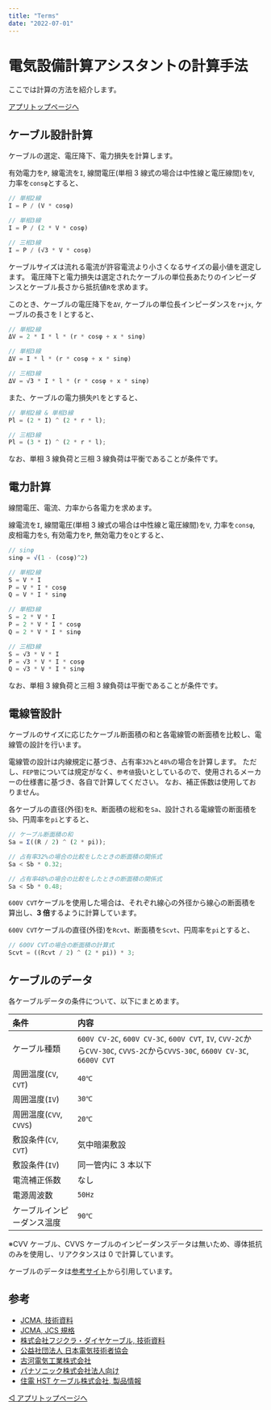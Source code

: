 ```yaml
---
title: "Terms"
date: "2022-07-01"
---
```


# 電気設備計算アシスタントの計算手法

ここでは計算の方法を紹介します。

[アプリトップページへ](./home.md)

## ケーブル設計計算

ケーブルの選定、電圧降下、電力損失を計算します。

有効電力を`P`, 線電流を`I`, 線間電圧(単相 3 線式の場合は中性線と電圧線間)を`V`, 力率を`consφ`とすると、

```javascript
// 単相2線
I = P / (V * cosφ)

// 単相3線
I = P / (2 * V * cosφ)

// 三相3線
I = P / (√3 * V * cosφ)
```

ケーブルサイズは流れる電流が許容電流より小さくなるサイズの最小値を選定します。
電圧降下と電力損失は選定されたケーブルの単位長あたりのインピーダンスとケーブル長さから抵抗値`R`を求めます。

このとき、ケーブルの電圧降下を`ΔV`, ケーブルの単位長インピーダンスを`r+jx`, ケーブルの長さを l とすると、

```javascript
// 単相2線
ΔV = 2 * I * l * (r * cosφ + x * sinφ)

// 単相3線
ΔV = I * l * (r * cosφ + x * sinφ)

// 三相3線
ΔV = √3 * I * l * (r * cosφ + x * sinφ)
```

また、ケーブルの電力損失`Pl`をとすると、

```javascript
// 単相2線 & 単相3線
Pl = (2 * I) ^ (2 * r * l);

// 三相3線
Pl = (3 * I) ^ (2 * r * l);
```

なお、単相 3 線負荷と三相 3 線負荷は平衡であることが条件です。

## 電力計算

線間電圧、電流、力率から各電力を求めます。

線電流を`I`, 線間電圧(単相 3 線式の場合は中性線と電圧線間)を`V`, 力率を`consφ`, 皮相電力を`S`, 有効電力を`P`, 無効電力を`Q`とすると、

```javascript
// sinφ
sinφ = √(1 - (cosφ)^2)

// 単相2線
S = V * I
P = V * I * cosφ
Q = V * I * sinφ

// 単相3線
S = 2 * V * I
P = 2 * V * I * cosφ
Q = 2 * V * I * sinφ

// 三相3線
S = √3 * V * I
P = √3 * V * I * cosφ
Q = √3 * V * I * sinφ
```

なお、単相 3 線負荷と三相 3 線負荷は平衡であることが条件です。

## 電線管設計

ケーブルのサイズに応じたケーブル断面積の和と各電線管の断面積を比較し、電線管の設計を行います。

電線管の設計は内線規定に基づき、占有率`32%`と`48%`の場合を計算します。
ただし、`FEP管`については規定がなく、`参考値`扱いとしているので、使用されるメーカーの仕様書に基づき、各自で計算してください。
なお、補正係数は使用しておりません。

各ケーブルの直径(外径)を`R`、断面積の総和を`Sa`、設計される電線管の断面積を`Sb`、円周率を`pi`とすると、

```javascript
// ケーブル断面積の和
Sa = Σ((R / 2) ^ (2 * pi));

// 占有率32%の場合の比較をしたときの断面積の関係式
Sa < Sb * 0.32;

// 占有率48%の場合の比較をしたときの断面積の関係式
Sa < Sb * 0.48;
```

`600V CVT`ケーブルを使用した場合は、それぞれ線心の外径から線心の断面積を算出し、**3 倍**するように計算しています。

`600V CVT`ケーブルの直径(外径)を`Rcvt`、断面積を`Scvt`、円周率を`pi`とすると、

```javascript
// 600V CVTの場合の断面積の計算式
Scvt = ((Rcvt / 2) ^ (2 * pi)) * 3;
```

## ケーブルのデータ

各ケーブルデータの条件について、以下にまとめます。

| 条件                       | 内容                                                                                                                     |
| :------------------------- | :----------------------------------------------------------------------------------------------------------------------- |
| ケーブル種類               | `600V CV-2C`, `600V CV-3C`, `600V CVT`, `IV`, `CVV-2C`から`CVV-30C`, `CVVS-2C`から`CVVS-30C`, `6600V CV-3C`, `6600V CVT` |
| 周囲温度(`CV`, `CVT`)      | `40℃`                                                                                                                    |
| 周囲温度(`IV`)             | `30℃`                                                                                                                    |
| 周囲温度(`CVV`, `CVVS`)    | `20℃`                                                                                                                    |
| 敷設条件(`CV`, `CVT`)      | 気中暗渠敷設                                                                                                             |
| 敷設条件(`IV`)             | 同一管内に 3 本以下                                                                                                      |
| 電流補正係数               | なし                                                                                                                     |
| 電源周波数                 | `50Hz`                                                                                                                   |
| ケーブルインピーダンス温度 | `90℃`                                                                                                                    |

※CVV ケーブル、CVVS ケーブルのインピーダンスデータは無いため、導体抵抗のみを使用し、リアクタンスは 0 で計算しています。

ケーブルのデータは[参考サイト](#参考)から引用しています。

## 参考

- [JCMA, 技術資料](https://www.jcma2.jp/gijutsu/shiryou/index.html)
- [JCMA, JCS 規格](https://www.jcma2.jp/jcs/kikaku/index.html)
- [株式会社フジクラ・ダイヤケーブル, 技術資料](https://www.fujikura-dia.co.jp/tech/)
- [公益社団法人 日本電気技術者協会](https://jeea.or.jp/course/)
- [古河電気工業株式会社](https://www.furukawa.co.jp/)
- [パナソニック株式会社法人向け](https://www2.panasonic.biz/jp/)
- [住電 HST ケーブル株式会社, 製品情報](https://www.hst-cable.co.jp/products/)

[◁ アプリトップページへ](./home.md)
